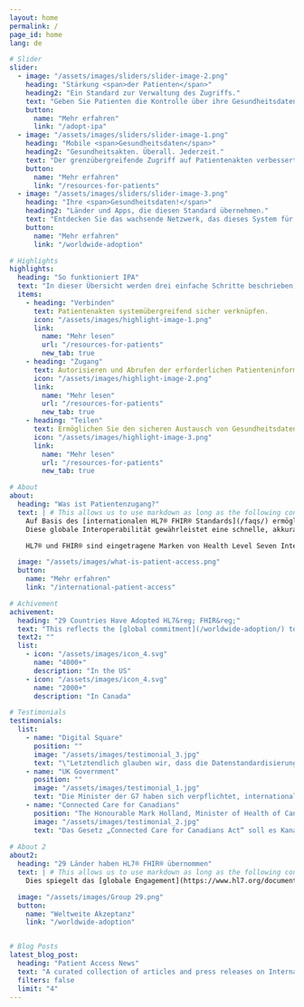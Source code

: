 ```yaml
---
layout: home
permalink: /
page_id: home
lang: de

# Slider
slider:
  - image: "/assets/images/sliders/slider-image-2.png"
    heading: "Stärkung <span>der Patienten</span>"
    heading2: "Ein Standard zur Verwaltung des Zugriffs."
    text: "Geben Sie Patienten die Kontrolle über ihre Gesundheitsdaten und ermöglichen Sie einen effizienten Zugang zur Versorgung unabhängig vom Standort."
    button:
      name: "Mehr erfahren"
      link: "/adopt-ipa"
  - image: "/assets/images/sliders/slider-image-1.png"
    heading: "Mobile <span>Gesundheitsdaten</span>"
    heading2: "Gesundheitsakten. Überall. Jederzeit."
    text: "Der grenzübergreifende Zugriff auf Patientenakten verbessert die Koordinierung der Behandlung und die Behandlungsergebnisse."
    button:
      name: "Mehr erfahren"
      link: "/resources-for-patients"
  - image: "/assets/images/sliders/slider-image-3.png"
    heading: "Ihre <span>Gesundheitsdaten!</span>"
    heading2: "Länder und Apps, die diesen Standard übernehmen."
    text: "Entdecken Sie das wachsende Netzwerk, das dieses System für den sicheren und effizienten Austausch von Patientendaten verwendet."
    button:
      name: "Mehr erfahren"
      link: "/worldwide-adoption"

# Highlights
highlights:
  heading: "So funktioniert IPA"
  text: "In dieser Übersicht werden drei einfache Schritte beschrieben, mit denen Patienten auf ihre Gesundheitsdaten zugreifen können. So erhalten sie sicheren Zugriff und die Kontrolle über ihre Gesundheitsinformationen."
  items:
    - heading: "Verbinden"
      text: Patientenakten systemübergreifend sicher verknüpfen.
      icon: "/assets/images/highlight-image-1.png"
      link:
        name: "Mehr lesen"
        url: "/resources-for-patients"
        new_tab: true
    - heading: "Zugang"
      text: Autorisieren und Abrufen der erforderlichen Patienteninformationen.
      icon: "/assets/images/highlight-image-2.png"
      link:
        name: "Mehr lesen"
        url: "/resources-for-patients"
        new_tab: true
    - heading: "Teilen"
      text: Ermöglichen Sie den sicheren Austausch von Gesundheitsdaten für eine verbesserte Versorgung.
      icon: "/assets/images/highlight-image-3.png"
      link:
        name: "Mehr lesen"
        url: "/resources-for-patients"
        new_tab: true

# About
about:
  heading: "Was ist Patientenzugang?"
  text: | # This allows us to use markdown as long as the following content is indented
    Auf Basis des [internationalen HL7® FHIR® Standards](/faqs/) ermöglicht IPA Patienten den sicheren Zugriff auf ihre Gesundheitsdaten, ähnlich wie Online-Banking einen sicheren und nahtlosen Zugang zu Finanzinformationen bietet.
    Diese globale Interoperabilität gewährleistet eine schnelle, akkurate, datengetriebene und patientenzentrierte Gesundheitsversorgung und gibt Patienten die Kontrolle über ihre Daten zurück.

    HL7® und FHIR® sind eingetragene Marken von Health Level Seven International und die Verwendung dieser Marken stellt keine Billigung durch HL7 dar.

  image: "/assets/images/what-is-patient-access.png"
  button:
    name: "Mehr erfahren"
    link: "/international-patient-access"

# Achivement
achivement:
  heading: "29 Countries Have Adopted HL7&reg; FHIR&reg;"
  text: "This reflects the [global commitment](/worldwide-adoption/) to interoperability and standardized data sharing. As the number of countries adopting HL7 FHIR continues to grow, it enhances patients' ability to seamlessly access their health information while improving collaboration among healthcare providers for better care delivery worldwide."
  text2: ""
  list:
    - icon: "/assets/images/icon_4.svg"
      name: "4000+"
      description: "In the US"
    - icon: "/assets/images/icon_4.svg"
      name: "2000+"
      description: "In Canada"

# Testimonials
testimonials:
  list:
    - name: "Digital Square"
      position: ""
      image: "/assets/images/testimonial_3.jpg"
      text: "\"Letztendlich glauben wir, dass die Datenstandardisierung zu gerechteren Gesundheitssystemen und besseren Gesundheitsergebnissen für alle führen wird.\""
    - name: "UK Government"
      position: ""
      image: "/assets/images/testimonial_1.jpg"
      text: "Die Minister der G7 haben sich verpflichtet, international gemeinsame Grundsätze zu entwickeln, um Patienten den Zugang zu Gesundheitsdaten zu ermöglichen und die Verwendung offener Standards für Gesundheitsdaten im Interesse der öffentlichen Gesundheit zu fördern."
    - name: "Connected Care for Canadians"
      position: "The Honourable Mark Holland, Minister of Health of Canada"
      image: "/assets/images/testimonial_2.jpg"
      text: "Das Gesetz „Connected Care for Canadians Act“ soll es Kanadiern ermöglichen, auf ihre eigenen Gesundheitsdaten zuzugreifen und diese Informationen zu nutzen, um bessere Entscheidungen über ihre Gesundheitsversorgung zu treffen, egal wo sie diese erhalten. Es wird es auch den Gesundheitsfachkräften ermöglichen, eine qualitativ hochwertigere und koordiniertere Versorgung zu bieten und fundiertere Entscheidungen für die Patienten zu treffen."
      
# About 2
about2:
  heading: "29 Länder haben HL7® FHIR® übernommen"
  text: | # This allows us to use markdown as long as the following content is indented
    Dies spiegelt das [globale Engagement](https://www.hl7.org/documentcenter/public/white-papers/2024%20StateofFHIRSurveyResults_final.pdf){: target="_blank"} für Interoperabilität und standardisierten Datenaustausch wider. Die Zahl der Länder, die HL7 FHIR einführen, wächst stetig. Damit verbessert sich die Fähigkeit der Patienten, nahtlos auf ihre Gesundheitsinformationen zuzugreifen. Gleichzeitig vereinfacht sich die Zusammenarbeit zwischen Gesundheitsdienstleistern für eine bessere weltweite Gesundheitsversorgung.

  image: "/assets/images/Group 29.png"
  button:
    name: "Weltweite Akzeptanz"
    link: "/worldwide-adoption"


# Blog Posts
latest_blog_post:
  heading: "Patient Access News"
  text: "A curated collection of articles and press releases on International Patient Access, HL7 FHIR and health data interoperability."
  filters: false
  limit: "4"
---
```

